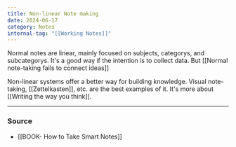 ```yaml
---
title: Non-linear Note making
date: 2024-06-17
category: Notes
internal-tag: "[[Working Notes]]"
---
```

Normal notes are linear, mainly focused on subjects, categorys, and subcategorys. It's a good way if the intention is to collect data. But [[Normal note-taking fails to connect ideas]]

Non-linear systems offer a better way for building knowledge. Visual note-taking, [[Zettelkasten]], etc. are the best examples of it. It's more about [[Writing the way you think]].

---
### Source
- [[BOOK- How to Take Smart Notes]]